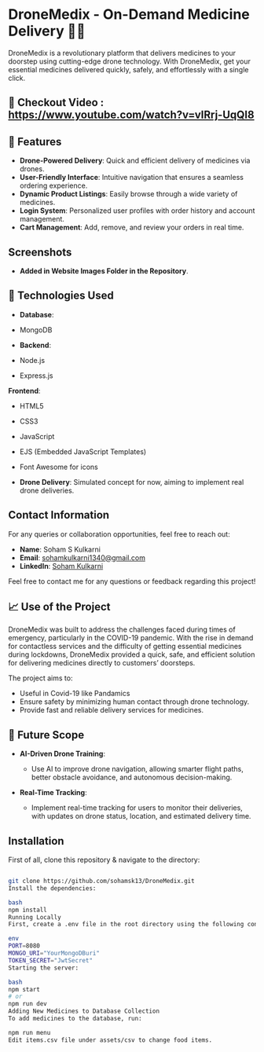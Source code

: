 #  DroneMedix - On-Demand Medicine Delivery 🚁💊
DroneMedix is a revolutionary platform that delivers medicines to your doorstep using cutting-edge drone technology. With DroneMedix, get your essential medicines delivered quickly, safely, and effortlessly with a single click.

## 🎥 Checkout Video : https://www.youtube.com/watch?v=vIRrj-UqQI8 

## 🚀 Features

- **Drone-Powered Delivery**: Quick and efficient delivery of medicines via drones.
- **User-Friendly Interface**: Intuitive navigation that ensures a seamless ordering experience.
- **Dynamic Product Listings**: Easily browse through a wide variety of medicines.
- **Login System**: Personalized user profiles with order history and account management.
- **Cart Management**: Add, remove, and review your orders in real time.

## Screenshots
- **Added in Website Images Folder in the Repository**.

## 📱 Technologies Used

 - **Database**:
  - MongoDB

  - **Backend**:
  - Node.js
  - Express.js

  **Frontend**: 
  - HTML5
  - CSS3
  - JavaScript
  - EJS (Embedded JavaScript Templates)
  - Font Awesome for icons

- **Drone Delivery**: Simulated concept for now, aiming to implement real drone deliveries.
  
## Contact Information

For any queries or collaboration opportunities, feel free to reach out:

- **Name**: Soham S Kulkarni
- **Email**: [sohamkulkarni1340@gmail.com](mailto:sohamkulkarni1340@gmail.com)
- **LinkedIn**: [Soham Kulkarni](https://www.linkedin.com/in/soham-kulkarni-63b6b3250/)


Feel free to contact me for any questions or feedback regarding this project!

## 📈 Use of the Project

DroneMedix was built to address the challenges faced during times of emergency, particularly in the COVID-19 pandemic. With the rise in demand for contactless services and the difficulty of getting essential medicines during lockdowns, DroneMedix provided a quick, safe, and efficient solution for delivering medicines directly to customers’ doorsteps.

The project aims to:
- Useful in Covid-19 like Pandamics
- Ensure safety by minimizing human contact through drone technology.
- Provide fast and reliable delivery services for medicines.

## 🚀 Future Scope

- **AI-Driven Drone Training**: 
   - Use AI to improve drone navigation, allowing smarter flight paths, better obstacle avoidance, and autonomous decision-making.
  
- **Real-Time Tracking**: 
   - Implement real-time tracking for users to monitor their deliveries, with updates on drone status, location, and estimated delivery time.


## Installation

First of all, clone this repository & navigate to the directory:
```bash

git clone https://github.com/sohamsk13/DroneMedix.git
Install the dependencies:

bash
npm install
Running Locally
First, create a .env file in the root directory using the following content and make changes if required:

env
PORT=8080
MONGO_URI="YourMongoDBuri"
TOKEN_SECRET="JwtSecret"
Starting the server:

bash
npm start
# or
npm run dev
Adding New Medicines to Database Collection
To add medicines to the database, run:

npm run menu
Edit items.csv file under assets/csv to change food items.




